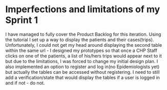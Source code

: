 # Imperfections and limitations of my Sprint 1

I have managed to fully cover the Product Backlog for this iteration. Using the tutorial I set up a way to display the patients and their cases(trips). Unfortunately, I could not get my head around displaying the second table within the same url - I designed my prototypes so that once a CHP Staff clicks on one of the patients, a list of his/hers trips would appear next to it but due to the limitations, I was forced to change my initial design plan. I also implemented an option to register and log in(no Epidemiologists yet) but actually the tables can be accessed without registering. I need to still add a verification/state that would display the tables if a user is logged in and if not - do not.
